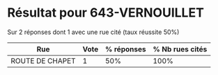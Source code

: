 # Résultat pour 643-VERNOUILLET

Sur 2 réponses dont 1 avec une rue cité (taux réussite 50%)

| Rue | Vote | % réponses | % Nb rues cités|
|-----|------|------------|----------------|
| ROUTE DE CHAPET | 1 | 50% | 100%|
